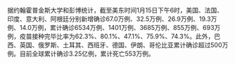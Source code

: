 据约翰霍普金斯大学和彭博统计，截至美东时间1月15日下午6时，美国、法国、印度、意大利、阿根廷分别新增确诊67.0万例、32.5万例、26.9万例、19.3万例、14.0万例，累计确诊6534万例、1401万例、3685万例、855万例、693万例，疫苗接种完毕比率为62.3%、80.1%、47.1%、75.9%、74.3%。此外，巴西、英国、俄罗斯、土耳其、西班牙、德国、伊朗、哥伦比亚累计确诊超过500万例。目前全球累计确诊3.25亿例，累计死亡553万例。